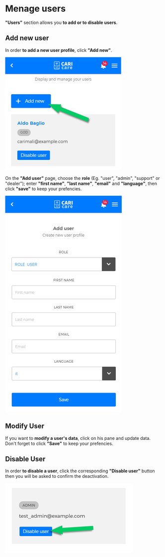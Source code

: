 # Menage users

**"Users"** section allows you **to add or to disable users**.

## Add new user

In order **to add a new user profile**, click **"Add new"**.

<kbd>![Add New User](_images/users-add.png)</kbd>

On the **"Add user"** page, choose the **role** (Eg. "user", "admin", "support" or "dealer"); enter **"first name"**, **"last name"**, **"email"** and **"language"**, then click **"save"** to keep your prefencies. 

<kbd>![New User Data](_images/users-add-2.png)</kbd>


## Modify User

If you want to **modify a user's data**, click on his pane and update data. Don't forget to click **"Save"** to keep your prefencies.


## Disable User

In order **to disable a user**, click the corresponding **"Disable user"** button then you will be asked to confirm the deactivation. 

<kbd>![Disable User](_images/users-disable.png)</kbd>
